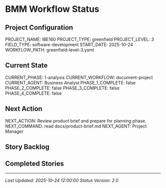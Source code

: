 # BMM Workflow Status

## Project Configuration

PROJECT_NAME: IBE160
PROJECT_TYPE: greenfield
PROJECT_LEVEL: 3
FIELD_TYPE: software-development
START_DATE: 2025-10-24
WORKFLOW_PATH: greenfield-level-3.yaml

## Current State

CURRENT_PHASE: 1-analysis
CURRENT_WORKFLOW: document-project
CURRENT_AGENT: Business Analyst
PHASE_1_COMPLETE: false
PHASE_2_COMPLETE: false
PHASE_3_COMPLETE: false
PHASE_4_COMPLETE: false

## Next Action

NEXT_ACTION: Review product brief and prepare for planning phase.
NEXT_COMMAND: read docs/product-brief.md
NEXT_AGENT: Project Manager

## Story Backlog



## Completed Stories



---

_Last Updated: 2025-10-24 12:00:00_
_Status Version: 2.0_
